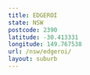 ```yaml
---
title: EDGEROI
state: NSW
postcode: 2390
latitude: -30.413331
longitude: 149.767538
url: /nsw/edgeroi/
layout: suburb
---
```

